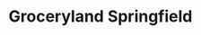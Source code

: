 ---
title: "Groceryland Springfield"
url: /springfield/groceryland-springfield/
shop: supermarket
---